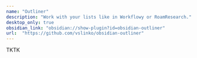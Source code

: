 ```yaml
---
name: "Outliner"
description: "Work with your lists like in Workflowy or RoamResearch."
desktop_only: true
obsidian_link: "obsidian://show-plugin?id=obsidian-outliner"
url:  "https://github.com/vslinko/obsidian-outliner"
---
```

TKTK